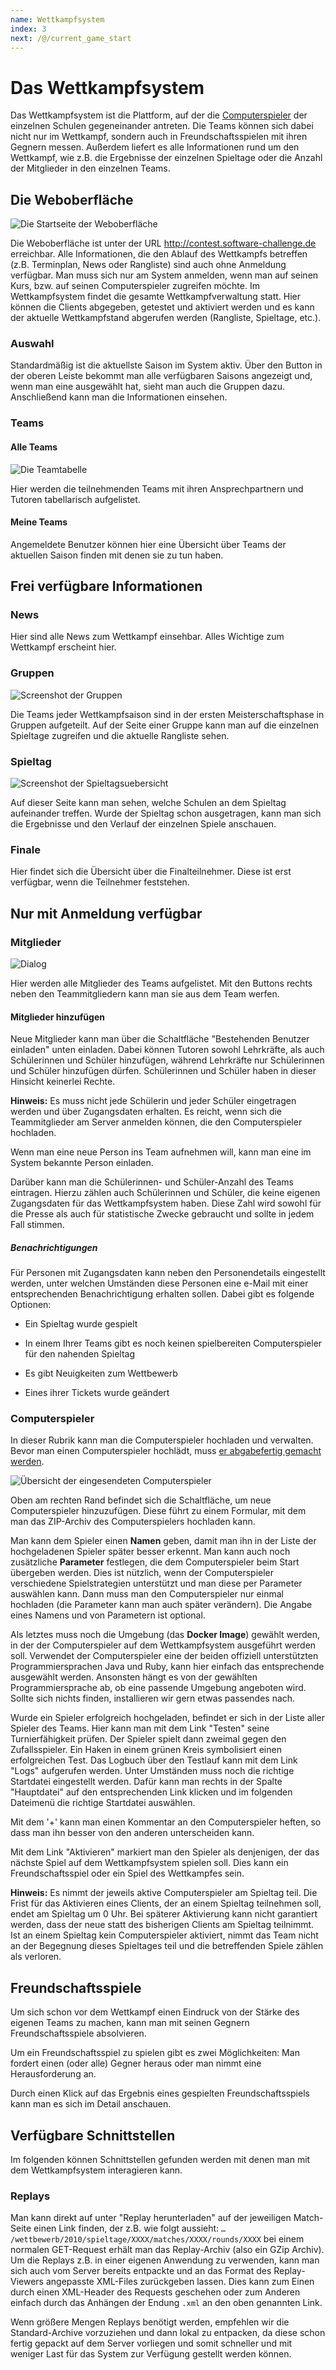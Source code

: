 ```yaml
---
name: Wettkampfsystem
index: 3
next: /@/current_game_start
---
```


# Das Wettkampfsystem

Das Wettkampfsystem ist die Plattform,
auf der die [Computerspieler](/grundlagen/player)
der einzelnen Schulen gegeneinander antreten.
Die Teams können sich dabei nicht nur im Wettkampf,
sondern auch in Freundschaftsspielen mit ihren Gegnern messen.
Außerdem liefert es alle Informationen rund um den Wettkampf,
wie z.B. die Ergebnisse der einzelnen Spieltage
oder die Anzahl der Mitglieder in den einzelnen Teams.

## Die Weboberfläche

![Die Startseite der Weboberfläche](/images/wettkampfsystem_neu_startseite.png)

Die Weboberfläche ist unter der URL <http://contest.software-challenge.de> erreichbar.
Alle Informationen, die den Ablauf des Wettkampfs betreffen
(z.B. Terminplan, News oder Rangliste) sind auch ohne Anmeldung verfügbar.
Man muss sich nur am System anmelden, wenn man auf seinen Kurs,
bzw. auf seinen Computerspieler zugreifen möchte.
Im Wettkampfsystem findet die gesamte Wettkampfverwaltung statt.
Hier können die Clients abgegeben, getestet und aktiviert werden
und es kann der aktuelle Wettkampfstand abgerufen werden (Rangliste, Spieltage, etc.).

### Auswahl

Standardmäßig ist die aktuellste Saison im System aktiv. Über den 
Button in der oberen Leiste bekommt man alle verfügbaren 
Saisons angezeigt und, wenn man eine ausgewählt hat, sieht man auch die 
Gruppen dazu. Anschließend kann man die Informationen einsehen. 

### Teams

#### Alle Teams

![Die Teamtabelle](/images/wettkampfsystem_neu_teams.png)

Hier werden die teilnehmenden Teams mit ihren Ansprechpartnern und
Tutoren tabellarisch aufgelistet.

#### Meine Teams

Angemeldete Benutzer können hier eine Übersicht über Teams der aktuellen Saison 
finden mit denen sie zu tun haben.

## Frei verfügbare Informationen

### News

Hier sind alle News zum Wettkampf einsehbar. Alles Wichtige zum Wettkampf
erscheint hier.

### Gruppen

![Screenshot der Gruppen](/images/wettkampfsystem_neu_gruppe.png)

Die Teams jeder Wettkampfsaison sind in der ersten Meisterschaftsphase in Gruppen 
aufgeteilt. Auf der Seite einer Gruppe kann man auf die einzelnen Spieltage zugreifen 
und die aktuelle Rangliste sehen.

### Spieltag

![Screenshot der Spieltagsuebersicht](/images/wettkampfsystem_neu_spieltag.png)

Auf dieser Seite kann man sehen, welche Schulen an dem Spieltag
aufeinander treffen. Wurde der Spieltag schon ausgetragen,
kann man sich die Ergebnisse und den Verlauf der einzelnen Spiele
anschauen.

### Finale

Hier findet sich die Übersicht über die Finalteilnehmer. Diese ist erst
verfügbar, wenn die Teilnehmer feststehen.

## Nur mit Anmeldung verfügbar

### Mitglieder

![Dialog](/images/wettkampfsystem_neu_mitglieder.png)

Hier werden alle Mitglieder des Teams aufgelistet. Mit den Buttons rechts neben den 
Teammitgliedern kann man sie aus dem Team werfen.

#### Mitglieder hinzufügen

Neue Mitglieder kann man über die Schaltfläche "Bestehenden Benutzer einladen" unten einladen. 
Dabei können Tutoren sowohl Lehrkräfte, als auch Schülerinnen und
Schüler hinzufügen, während Lehrkräfte nur Schülerinnen und Schüler hinzufügen dürfen.
Schülerinnen und Schüler haben in dieser Hinsicht keinerlei Rechte.

**Hinweis:** Es muss nicht jede Schülerin und jeder Schüler eingetragen werden und über
Zugangsdaten erhalten. Es reicht, wenn sich die Teammitglieder am Server
anmelden können, die den Computerspieler hochladen.

Wenn man eine neue Person ins Team aufnehmen will, kann man eine im System
bekannte Person einladen.

Darüber kann man die Schülerinnen- und Schüler-Anzahl des Teams
eintragen. Hierzu zählen auch Schülerinnen und Schüler, die keine eigenen Zugangsdaten
für das Wettkampfsystem haben. Diese Zahl wird sowohl für die Presse als
auch für statistische Zwecke gebraucht und sollte in jedem Fall stimmen.

##### Benachrichtigungen

Für Personen mit Zugangsdaten kann neben den Personendetails eingestellt
werden, unter welchen Umständen diese Personen eine e-Mail mit einer
entsprechenden Benachrichtigung erhalten sollen. Dabei gibt es folgende
Optionen:

-   Ein Spieltag wurde gespielt

-   In einem Ihrer Teams gibt es noch keinen spielbereiten
    Computerspieler für den nahenden Spieltag

-   Es gibt Neuigkeiten zum Wettbewerb

-   Eines ihrer Tickets wurde geändert

### Computerspieler

In dieser Rubrik kann man die Computerspieler hochladen und verwalten.
Bevor man einen Computerspieler hochlädt, muss [er abgabefertig gemacht werden](/entwicklung/abgabe).

![Übersicht der eingesendeten Computerspieler](/images/wettkampfsystem_neu_hochladen.png)

Oben am rechten Rand befindet sich die Schaltfläche,
um neue Computerspieler hinzuzufügen.
Diese führt zu einem Formular,
mit dem man das ZIP-Archiv des Computerspielers hochladen kann.

Man kann dem Spieler einen **Namen** geben, damit man ihn in der Liste
der hochgeladenen Spieler später besser erkennt. Man kann auch noch
zusätzliche **Parameter** festlegen, die dem Computerspieler beim Start
übergeben werden. Dies ist nützlich, wenn der Computerspieler
verschiedene Spielstrategien unterstützt und man diese per Parameter
auswählen kann. Dann muss man den Computerspieler nur einmal hochladen
(die Parameter kann man auch später verändern). Die Angabe eines Namens
und von Parametern ist optional.

Als letztes muss noch die Umgebung (das **Docker Image**) gewählt
werden, in der der Computerspieler auf dem Wettkampfsystem ausgeführt
werden soll. Verwendet der Computerspieler eine der beiden offiziell
unterstützten Programmiersprachen Java und Ruby, kann hier einfach das
entsprechende ausgewählt werden. Ansonsten hängt es von der gewählten
Programmiersprache ab, ob eine passende Umgebung angeboten wird. Sollte
sich nichts finden, installieren wir gern etwas passendes nach.

Wurde ein Spieler erfolgreich hochgeladen, befindet er sich in der Liste
aller Spieler des Teams. Hier kann man mit dem Link "Testen" seine
Turnierfähigkeit prüfen. Der Spieler spielt dann zweimal gegen den
Zufallsspieler. Ein Haken in einem grünen Kreis symbolisiert einen
erfolgreichen Test. Das Logbuch über den Testlauf kann mit dem Link
"Logs" aufgerufen werden. Unter Umständen muss noch die richtige
Startdatei eingestellt werden. Dafür kann man rechts in der Spalte
"Hauptdatei" auf den entsprechenden Link klicken und im folgenden
Dateimenü die richtige Startdatei auswählen.

Mit dem '+' kann man einen Kommentar an den Computerspieler heften,
so dass man ihn besser von den anderen unterscheiden kann.

Mit dem Link "Aktivieren" markiert man den Spieler als denjenigen, der
das nächste Spiel auf dem Wettkampfsystem spielen soll. Dies kann ein
Freundschaftsspiel oder ein Spiel des Wettkampfes sein.

**Hinweis:** Es nimmt der jeweils aktive Computerspieler am Spieltag
teil. Die Frist für das Aktivieren eines Clients, der an einem Spieltag
teilnehmen soll, endet am Spieltag um 0 Uhr. Bei späterer Aktivierung
kann nicht garantiert werden, dass der neue statt des bisherigen Clients
am Spieltag teilnimmt. Ist an einem Spieltag kein Computerspieler
aktiviert, nimmt das Team nicht an der Begegnung dieses Spieltages teil
und die betreffenden Spiele zählen als verloren.

## Freundschaftsspiele

Um sich schon vor dem Wettkampf einen Eindruck von der Stärke des
eigenen Teams zu machen, kann man mit seinen Gegnern Freundschaftsspiele
absolvieren.

Um ein Freundschaftsspiel zu spielen gibt es zwei Möglichkeiten: Man
fordert einen (oder alle) Gegner heraus oder man nimmt eine
Herausforderung an.

Durch einen Klick auf das Ergebnis eines gespielten Freundschaftsspiels
kann man es sich im Detail anschauen.

## Verfügbare Schnittstellen

Im folgenden können Schnittstellen gefunden werden mit denen man mit dem
Wettkampfsystem interagieren kann.

### Replays

Man kann direkt auf unter "Replay herunterladen" auf der jeweiligen
Match-Seite einen Link finden, der z.B. wie folgt aussieht:
`…​/wettbewerb/2010/spieltage/XXXX/matches/XXXX/rounds/XXXX` bei einem
normalen GET-Request erhält man das Replay-Archiv (also ein GZip
Archiv). Um die Replays z.B. in einer eigenen Anwendung zu verwenden,
kann man sich auch vom Server bereits entpackte und an das Format des
Replay-Viewers angepasste XML-Files zurückgeben lassen. Dies kann zum
Einen durch einen XML-Header des Requests geschehen oder zum Anderen
einfach durch das Anhängen der Endung `.xml` an den oben genannten Link.

Wenn größere Mengen Replays benötigt werden, empfehlen wir die
Standard-Archive vorzuziehen und dann lokal zu entpacken, da diese schon
fertig gepackt auf dem Server vorliegen und somit schneller und mit
weniger Last für das System zur Verfügung gestellt werden können.
